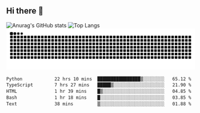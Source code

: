 ## Hi there 👋
![Anurag's GitHub stats](https://github-readme-stats.vercel.app/api?username=CNCoreSteb)
![Top Langs](https://github-readme-stats.vercel.app/api/top-langs/?username=CNCoreSteb)
<picture>
  <source media="(prefers-color-scheme: dark)" srcset="https://raw.githubusercontent.com/CNCoreSteb/CNCoreSteb/output/github-contribution-grid-snake-dark.svg">
  <source media="(prefers-color-scheme: light)" srcset="https://raw.githubusercontent.com/CNCoreSteb/CNCoreSteb/output/github-contribution-grid-snake.svg">
  <img alt="github contribution grid snake animation" src="https://raw.githubusercontent.com/CNCoreSteb/CNCoreSteb/output/github-contribution-grid-snake.svg">
</picture>

<!--START_SECTION:waka-->

```txt
Python            22 hrs 10 mins  ████████████████▒░░░░░░░░   65.12 %
TypeScript        7 hrs 27 mins   █████▒░░░░░░░░░░░░░░░░░░░   21.90 %
HTML              1 hr 39 mins    █▒░░░░░░░░░░░░░░░░░░░░░░░   04.85 %
Bash              1 hr 18 mins    █░░░░░░░░░░░░░░░░░░░░░░░░   03.85 %
Text              38 mins         ▒░░░░░░░░░░░░░░░░░░░░░░░░   01.88 %
```

<!--END_SECTION:waka-->


<!--
**CNCoreSteb/CNCoreSteb** is a ✨ _special_ ✨ repository because its `README.md` (this file) appears on your GitHub profile.

Here are some ideas to get you started:

- 🔭 I’m currently working on ...
- 🌱 I’m currently learning ...
- 👯 I’m looking to collaborate on ...
- 🤔 I’m looking for help with ...
- 💬 Ask me about ...
- 📫 How to reach me: ...
- 😄 Pronouns: ...
- ⚡ Fun fact: ...
-->
